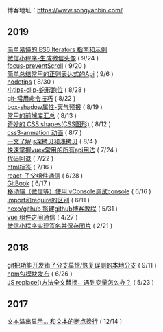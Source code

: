 博客地址：https://www.songyanbin.com/
## 2019
[简单易懂的 ES6 Iterators 指南和示例](10/1)   
[微信小程序-生成微信头像](https://github.com/xiaosongread/github-xiaosongread-hexo/blob/master/source/_posts/ES6-Iterators.md)  ( 9/24 )   
[focus-preventScroll](https://github.com/xiaosongread/github-xiaosongread-hexo/blob/master/source/_posts/focus-preventScroll.md)  ( 9/20 )   
[简单总结常用的正则表达式的Api](https://github.com/xiaosongread/github-xiaosongread-hexo/blob/master/source/_posts/regular.md)  ( 9/6 )   
[nodetips](https://github.com/xiaosongread/github-xiaosongread-hexo/blob/master/source/_posts/nodetips.md)  ( 8/30 )   
[小tips-clip-蛇形跑位](https://github.com/xiaosongread/github-xiaosongread-hexo/blob/master/source/_posts/clip.md)  ( 8/28 )   
[git-常用命令技巧](https://github.com/xiaosongread/github-xiaosongread-hexo/blob/master/source/_posts/git-常用命令技巧.md)  ( 8/22 )   
[box-shadow属性-天气预报](https://github.com/xiaosongread/github-xiaosongread-hexo/blob/master/source/_posts/css3-anmation.md)  ( 8/19 )   
[常用的前端库汇总](https://github.com/xiaosongread/github-xiaosongread-hexo/blob/master/source/_posts/collect.md)  ( 8/13 )   
[奇妙的 CSS shapes(CSS图形)](https://github.com/xiaosongread/github-xiaosongread-hexo/blob/master/source/_posts/shape.md)  ( 8/12 )   
[css3-anmation 动画](https://github.com/xiaosongread/github-xiaosongread-hexo/blob/master/source/_posts/css3-anmation.md)  ( 8/7 )   
[一文了解js深拷贝和浅拷贝](https://github.com/xiaosongread/github-xiaosongread-hexo/blob/master/source/_posts/deepCopy.md)  ( 8/4 )   
[快速掌握vuex常用的所有api用法](https://github.com/xiaosongread/github-xiaosongread-hexo/blob/master/source/_posts/vuex.md)  ( 7/24 )   
[代码回退](https://github.com/xiaosongread/github-xiaosongread-hexo/blob/master/source/_posts/jc-13.md)  ( 7/22 )   
[<ruby> html标签](https://github.com/xiaosongread/github-xiaosongread-hexo/blob/master/source/_posts/jc-12.md)  ( 7/16 )   
[react-子父组件通信](https://github.com/xiaosongread/github-xiaosongread-hexo/blob/master/source/_posts/jc-11.md)  ( 6/28 )   
[GitBook](https://github.com/xiaosongread/github-xiaosongread-hexo/blob/master/source/_posts/jc-10.md)  ( 6/17 )   
[移动端（微信等）使用 vConsole调试console](https://github.com/xiaosongread/github-xiaosongread-hexo/blob/master/source/_posts/jc-9.md)  ( 6/16 )   
[import和require的区别](https://github.com/xiaosongread/github-xiaosongread-hexo/blob/master/source/_posts/jc-8.md)  ( 6/11 )   
[hexo/github 搭建github博客教程](https://github.com/xiaosongread/github-xiaosongread-hexo/blob/master/source/_posts/jc-1.md)  ( 5/31 )   
[vue 组件之间通信](https://github.com/xiaosongread/github-xiaosongread-hexo/blob/master/source/_posts/jc-6.md)  ( 4/27 )   
[微信小程序实现签名并保存图片](https://github.com/xiaosongread/github-xiaosongread-hexo/blob/master/source/_posts/jc-2.md)  ( 2/21 )   
## 2018
[git把功能开发错了分支莫慌/恢复误删的本地分支](https://github.com/xiaosongread/github-xiaosongread-hexo/blob/master/source/_posts/jc-3.md)  ( 9/11 )   
[npm包模块发布](https://github.com/xiaosongread/github-xiaosongread-hexo/blob/master/source/_posts/jc-7.md)  ( 6/26 )   
[JS replace()方法全文替换，遇到变量怎么办？](https://github.com/xiaosongread/github-xiaosongread-hexo/blob/master/source/_posts/jc-4.md)  ( 5/23 )   
## 2017
[文本溢出显示... 和文本的断点换行](https://github.com/xiaosongread/github-xiaosongread-hexo/blob/master/source/_posts/jc-5.md)  ( 12/14 )   